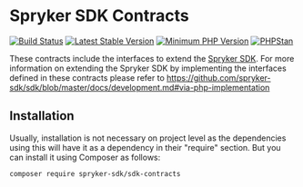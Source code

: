# Spryker SDK Contracts

[![Build Status](https://github.com/spryker-sdk/sdk-contracts/workflows/CI/badge.svg?branch=master)](https://github.com/spryker-sdk/sdk-contracts/actions?query=workflow%3ACI+branch%3Amaster)
[![Latest Stable Version](https://poser.pugx.org/spryker-sdk/sdk-contracts/v/stable.svg)](https://packagist.org/packages/spryker-sdk/sdk-contracts)
[![Minimum PHP Version](https://img.shields.io/badge/php-%3E%3D%207.4-8892BF.svg)](https://php.net/)
[![PHPStan](https://img.shields.io/badge/PHPStan-level%208-brightgreen.svg?style=flat)](https://phpstan.org/)

These contracts include the interfaces to extend the [Spryker SDK](https://github.com/spryker-sdk/sdk).
For more information on extending the Spryker SDK by implementing the interfaces defined in these contracts please refer to https://github.com/spryker-sdk/sdk/blob/master/docs/development.md#via-php-implementation

## Installation

Usually, installation is not necessary on project level as the dependencies using this will have it as a dependency in their "require" section.
But you can install it using Composer as follows:

```
composer require spryker-sdk/sdk-contracts
```
